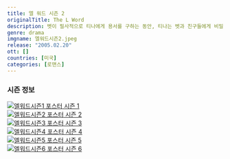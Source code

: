 ```yaml
---
title: 엘 워드 시즌 2
originalTitle: The L Word
description: 벳이 필사적으로 티나에게 용서를 구하는 동안, 티나는 벳과 친구들에게 비밀을 숨긴다. 앨리스와 데이나는 그들의 관계를 다른 사람들에게 숨기고, 제니는 작별인사를 준비한다.
genre: drama
imgname: 엘워드시즌2.jpeg
release: "2005.02.20"
ott: []
countries: [미국]
categories: [로맨스]
---
```


### 시즌 정보

<div class="season-list">
<div class="item">
<a href="/drama/엘워드시즌1" >
<img src="/poster/엘워드시즌1.jpeg" alt="엘워드시즌1 포스터 ">
시즌 1</a>
</div>

<div class="item">
<a href="/drama/엘워드시즌2" >
<img src="/poster/엘워드시즌2.jpeg" alt="엘워드시즌2 포스터 ">
시즌 2</a>
</div>

<div class="item">
<a href="/drama/엘워드시즌3" >
<img src="/poster/엘워드시즌3.jpeg" alt="엘워드시즌3 포스터 ">
시즌 3</a>
</div>

<div class="item">
<a href="/drama/엘워드시즌4" >
<img src="/poster/엘워드시즌4.jpeg" alt="엘워드시즌4 포스터 ">
시즌 4</a>
</div>

<div class="item">
<a href="/drama/엘워드시즌5" >
<img src="/poster/엘워드시즌5.jpeg" alt="엘워드시즌5 포스터 ">
시즌 5</a>
</div>

<div class="item">
<a href="/drama/엘워드시즌6" >
<img src="/poster/엘워드시즌6.jpeg" alt="엘워드시즌6 포스터 ">
시즌 6</a>
</div>

</div>
